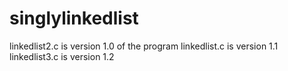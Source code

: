 # singlylinkedlist
linkedlist2.c is version 1.0 of the program
linkedlist.c is version 1.1
linkedlist3.c is version 1.2
